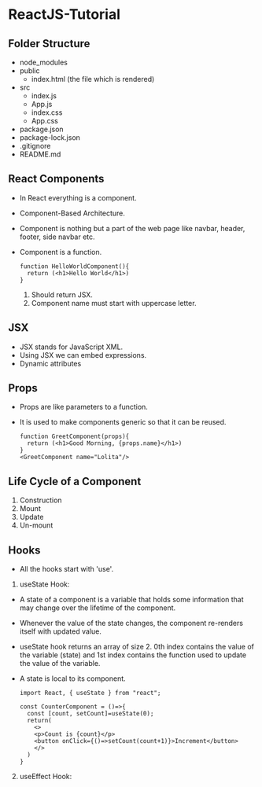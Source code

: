 # ReactJS-Tutorial

## Folder Structure
- node_modules
- public
  - index.html (the file which is rendered)
- src
  - index.js
  - App.js
  - index.css
  - App.css
- package.json
- package-lock.json
- .gitignore
- README.md

## React Components
- In React everything is a component.
- Component-Based Architecture.
- Component is nothing but a part of the web page like navbar, header, footer, side navbar etc.
- Component is a function.

      function HelloWorldComponent(){
        return (<h1>Hello World</h1>)
      }
  
  1. Should return JSX.
  2. Component name must start with uppercase letter.
 
## JSX
- JSX stands for JavaScript XML.
- Using JSX we can embed expressions.
- Dynamic attributes

## Props
- Props are like parameters to a function.
- It is used to make components generic so that it can be reused.

      function GreetComponent(props){
        return (<h1>Good Morning, {props.name}</h1>)
      }
      <GreetComponent name="Lolita"/>

## Life Cycle of a Component
1. Construction
2. Mount
3. Update
4. Un-mount

## Hooks
- All the hooks start with 'use'.

1. useState Hook:
- A state of a component is a variable that holds some information that may change over the lifetime of the component.
- Whenever the value of the state changes, the component re-renders itself with updated value.
- useState hook returns an array of size 2. 0th index contains the value of the variable (state) and 1st index contains the function used to update the value of the variable.
- A state is local to its component.

      import React, { useState } from "react";
  
      const CounterComponent = ()=>{
        const [count, setCount]=useState(0);
        return(
          <>
          <p>Count is {count}</p>
          <button onClick={()=>setCount(count+1)}>Increment</button>
          </>
        )
      }

2. useEffect Hook:
  

  

  

